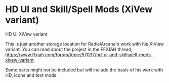 #  HD UI and Skill/Spell Mods (XiVew variant) 
 HD UI XiVew variant

 This is just another storage location for RadialArcana's work with his XIView variant.
 You can read about the project in the FFXIAH thread, https://www.ffxiah.com/forum/topic/57037/hd-ui-and-skillspell-mods-xivew-variant

 Some parts might not be included but will include the basis of his work with HD, icons and text mods.
